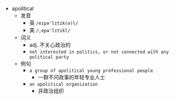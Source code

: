 - apolitical
  - 发音
    - 英 `/eɪpə'lɪtɪk(ə)l/`
    - 美 `/,epə'lɪtɪkl/`
  - 词义
    - adj. 不关心政治的
    - `not interested in politics, or not connected with any political party`
  - 例句
    - `a group of apolitical young professional people`
      - 一群不问政事的年轻专业人士
    - `an apolitical organization`
      - 非政治组织

